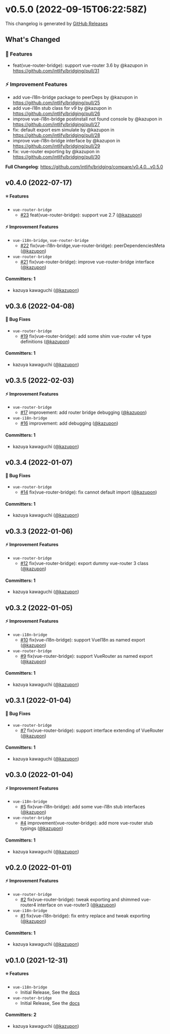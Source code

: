 # v0.5.0 (2022-09-15T06:22:58Z)

This changelog is generated by [GitHub Releases](https://github.com/intlify/bridging/releases/tag/v0.5.0)

<!-- Release notes generated using configuration in .github/release.yml at v0.5.0 -->

## What's Changed

### 🌟 Features

- feat(vue-router-bridge): support vue-router 3.6 by @kazupon in https://github.com/intlify/bridging/pull/31

### ⚡ Improvement Features

- add vue-i18n-bridge package to peerDeps by @kazupon in https://github.com/intlify/bridging/pull/25
- add vue-i18n stub class for v9 by @kazupon in https://github.com/intlify/bridging/pull/26
- improve vue-i18n-bridge postinstall not found console by @kazupon in https://github.com/intlify/bridging/pull/27
- fix: default export esm simulate by @kazupon in https://github.com/intlify/bridging/pull/28
- improve vue-i18n-bridge interface by @kazupon in https://github.com/intlify/bridging/pull/29
- fix: vue-router exporting by @kazupon in https://github.com/intlify/bridging/pull/30

**Full Changelog**: https://github.com/intlify/bridging/compare/v0.4.0...v0.5.0

## v0.4.0 (2022-07-17)

#### :star: Features

- `vue-router-bridge`
  - [#23](https://github.com/intlify/bridging/pull/23) feat(vue-router-bridge): support vue 2.7 ([@kazupon](https://github.com/kazupon))

#### :zap: Improvement Features

- `vue-i18n-bridge`, `vue-router-bridge`
  - [#22](https://github.com/intlify/bridging/pull/22) fix(vue-i18n-bridge,vue-router-bridge): peerDependenciesMeta ([@kazupon](https://github.com/kazupon))
- `vue-router-bridge`
  - [#21](https://github.com/intlify/bridging/pull/21) fix(vue-router-bridge): improve vue-router-bridge interface ([@kazupon](https://github.com/kazupon))

#### Committers: 1

- kazuya kawaguchi ([@kazupon](https://github.com/kazupon))

## v0.3.6 (2022-04-08)

#### :bug: Bug Fixes

- `vue-router-bridge`
  - [#19](https://github.com/intlify/bridging/pull/19) fix(vue-router-bridge): add some shim vue-router v4 type definitions ([@kazupon](https://github.com/kazupon))

#### Committers: 1

- kazuya kawaguchi ([@kazupon](https://github.com/kazupon))

## v0.3.5 (2022-02-03)

#### :zap: Improvement Features

- `vue-router-bridge`
  - [#17](https://github.com/intlify/bridging/pull/17) improvement: add router bridge debugging ([@kazupon](https://github.com/kazupon))
- `vue-i18n-bridge`
  - [#16](https://github.com/intlify/bridging/pull/16) improvement: add debugging ([@kazupon](https://github.com/kazupon))

#### Committers: 1

- kazuya kawaguchi ([@kazupon](https://github.com/kazupon))

## v0.3.4 (2022-01-07)

#### :bug: Bug Fixes

- `vue-router-bridge`
  - [#14](https://github.com/intlify/bridging/pull/14) fix(vue-router-bridge): fix cannot default import ([@kazupon](https://github.com/kazupon))

#### Committers: 1

- kazuya kawaguchi ([@kazupon](https://github.com/kazupon))

## v0.3.3 (2022-01-06)

#### :zap: Improvement Features

- `vue-router-bridge`
  - [#12](https://github.com/intlify/bridging/pull/12) fix(vue-router-bridge): export dummy vue-router 3 class ([@kazupon](https://github.com/kazupon))

#### Committers: 1

- kazuya kawaguchi ([@kazupon](https://github.com/kazupon))

## v0.3.2 (2022-01-05)

#### :zap: Improvement Features

- `vue-i18n-bridge`
  - [#10](https://github.com/intlify/bridging/pull/10) fix(vue-i18n-bridge): support VueI18n as named export ([@kazupon](https://github.com/kazupon))
- `vue-router-bridge`
  - [#9](https://github.com/intlify/bridging/pull/9) fix(vue-router-bridge): support VueRouter as named export ([@kazupon](https://github.com/kazupon))

#### Committers: 1

- kazuya kawaguchi ([@kazupon](https://github.com/kazupon))

## v0.3.1 (2022-01-04)

#### :bug: Bug Fixes

- `vue-router-bridge`
  - [#7](https://github.com/intlify/bridging/pull/7) fix(vue-router-bridge): support interface extending of VueRouter ([@kazupon](https://github.com/kazupon))

#### Committers: 1

- kazuya kawaguchi ([@kazupon](https://github.com/kazupon))

## v0.3.0 (2022-01-04)

#### :zap: Improvement Features

- `vue-i18n-bridge`
  - [#5](https://github.com/intlify/bridging/pull/5) fix(vue-i18n-bridge): add some vue-i18n stub interfaces ([@kazupon](https://github.com/kazupon))
- `vue-router-bridge`
  - [#4](https://github.com/intlify/bridging/pull/4) improvement(vue-router-bridge): add more vue-router stub typings ([@kazupon](https://github.com/kazupon))

#### Committers: 1

- kazuya kawaguchi ([@kazupon](https://github.com/kazupon))

## v0.2.0 (2022-01-01)

#### :zap: Improvement Features

- `vue-router-bridge`
  - [#2](https://github.com/intlify/bridging/pull/2) fix(vue-router-bridge): tweak exporting and shimmed vue-router4 interface on vue-router3 ([@kazupon](https://github.com/kazupon))
- `vue-i18n-bridge`
  - [#1](https://github.com/intlify/bridging/pull/1) fix(vue-i18n-bridge): fix entry replace and tweak exporting ([@kazupon](https://github.com/kazupon))

#### Committers: 1

- kazuya kawaguchi ([@kazupon](https://github.com/kazupon))

## v0.1.0 (2021-12-31)

#### :star: Features

- `vue-i18n-bridge`
  - Initial Release, See the [docs](https://github.com/intlify/bridging/blob/main/packages/vue-i18n-bridge/README.md)
- `vue-router-bridge`
  - Initial Release, See the [docs](https://github.com/intlify/bridging/blob/main/packages/vue-router-bridge/README.md)

#### Committers: 2

- kazuya kawaguchi ([@kazupon](https://github.com/kazupon))
